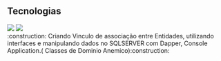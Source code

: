 ## Tecnologias
<div>
  <img src="https://img.shields.io/badge/.NET-239120?style=for-the-badge&logo=html5&logoColor=white">
  <img src="https://img.shields.io/badge/SQL-239120?&style=for-the-badge&logo=css3&logoColor=white">

</div>
:construction: Criando Vinculo de associação entre Entidades, utilizando interfaces
e manipulando dados no SQLSERVER com Dapper, Console Application.( Classes de Dominio Anemico):construction:
